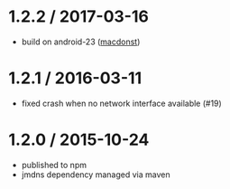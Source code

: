 # 1.2.2 / 2017-03-16

* build on android-23 ([macdonst](https://github.com/macdonst))

# 1.2.1 / 2016-03-11

* fixed crash when no network interface available (#19)

# 1.2.0 / 2015-10-24

* published to npm
* jmdns dependency managed via maven
